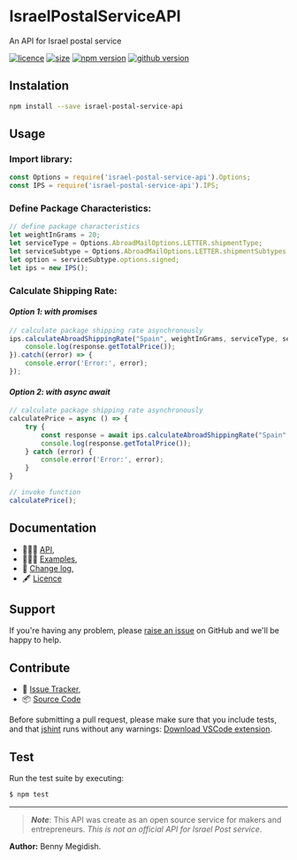 # IsraelPostalServiceAPI
An API for Israel postal service

[![licence](https://img.shields.io/github/license/mashape/apistatus.svg)](https://github.com/bennymeg/IsraelPostalServiceAPI/blob/master/LICENSE)
[![size](https://img.shields.io/bundlephobia/min/react.svg)](https://github.com/bennymeg/IsraelPostalServiceAPI)
[![npm version](https://img.shields.io/npm/v/:package.svg)](https://www.npmjs.com/package/israel-postal-service-api)
[![github version](https://img.shields.io/github/package-json/v/badges/shields.svg)](https://github.com/bennymeg/IsraelPostalServiceAPI)


## Instalation
```bash
npm install --save israel-postal-service-api
```
## Usage

### Import library:
```javascript
const Options = require('israel-postal-service-api').Options;
const IPS = require('israel-postal-service-api').IPS;
```

### Define Package Characteristics:
```javascript
// define package characteristics
let weightInGrams = 20;
let serviceType = Options.AbroadMailOptions.LETTER.shipmentType;
let serviceSubtype = Options.AbroadMailOptions.LETTER.shipmentSubtypes.regular;
let option = serviceSubtype.options.signed;
let ips = new IPS();
```

### Calculate Shipping Rate:
#### _Option 1: with promises_
```javascript
// calculate package shipping rate asynchronously
ips.calculateAbroadShippingRate("Spain", weightInGrams, serviceType, serviceSubtype, option).then((response) => {
    console.log(response.getTotalPrice());
}).catch((error) => {
    console.error('Error:', error);
});
```

#### _Option 2: with async await_
```javascript
// calculate package shipping rate asynchronously
calculatePrice = async () => {
    try {
        const response = await ips.calculateAbroadShippingRate("Spain", weightInGrams, serviceType, serviceSubtype, option);
        console.log(response.getTotalPrice());
    } catch (error) {
        console.error('Error:', error);
    }
}

// invoke function
calculatePrice();
```


## Documentation ##  
- 👨🏼‍💻 [API](https://github.com/bennymeg/IsraelPostalServiceAPI/blob/master/docs/API.md),  
- 👩🏼‍🏫 [Examples](https://github.com/bennymeg/IsraelPostalServiceAPI/blob/master/docs/examples),  
- 📜 [Change log](https://github.com/bennymeg/IsraelPostalServiceAPI/blob/master/docs/CHANGELOG.md),  
- 🖋 [Licence](https://github.com/bennymeg/IsraelPostalServiceAPI/blob/master/LICENSE)

## Support ##
If you're having any problem, please [raise an issue](https://github.com/bennymeg/IsraelPostalServiceAPI/issues/new) on GitHub and we'll be happy to help.


## Contribute ##
- 👾 [Issue Tracker](https://github.com/bennymeg/IsraelPostalServiceAPI/issues),
- 📦 [Source Code](https://github.com/bennymeg/IsraelPostalServiceAPI/)

Before submitting a pull request, please make sure that you include tests, and that [jshint](http://jshint.com) runs without any warnings: [Download VSCode extension](https://marketplace.visualstudio.com/items?itemName=dbaeumer.jshint).

## Test ## 
Run the test suite by executing:

```sh
$ npm test
```


___
> ***Note***:
> This API was create as an open source service for makers and entrepreneurs.
> _This is not an official API for Israel Post service_.

**Author:** Benny Megidish.